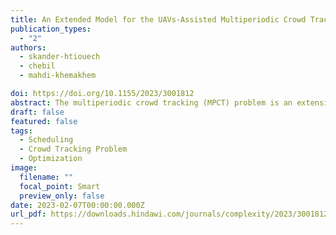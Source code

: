 ```yaml
---
title: An Extended Model for the UAVs-Assisted Multiperiodic Crowd Tracking Problem
publication_types:
  - "2"
authors:
  - skander-htiouech
  - chebil
  - mahdi-khemakhem

doi: https://doi.org/10.1155/2023/3001812
abstract: The multiperiodic crowd tracking (MPCT) problem is an extension of the periodic crowd tracking (PCT) problem, recently addressed in the literature and solved using an iterative solver called PCTs solver. For a given crowded event, the MPCT consists of follow-up crowds, using unmanned aerial vehicles (UAVs) during different periods in a life-cycle of an open crowded area (OCA). Our main motivation is to remedy an important limitation of the PCTs solver called “PCTs solver myopia” which is, in certain cases, unable to manage the fleet of UAVs to cover all the periods of a given OCA life-cycle during a crowded event. The behavior of crowds can be predicted using machine learning techniques. Based on this assumption, we proposed a new mixed integer linear programming (MILP) model, called MILP-MPCT, to solve the MPCT. The MILP-MPCT was designed using linear programming technique to build two objective functions that minimize the total time and energy consumed by UAVs under a set of constraints related to the MPCT problem. In order to validate the MILP-MPCT, we simulated it using IBM-ILOG-CPLEX optimization framework. Thanks to the “clairvoyance” of the proposed MILP-MPCT model, experimental investigations show that the MILP-MPCT model provides strategic moves of UAVs between charging stations (CSs) and crowds to provide better solutions than those reported in the literature.
draft: false
featured: false
tags:
  - Scheduling
  - Crowd Tracking Problem
  - Optimization
image:
  filename: ""
  focal_point: Smart
  preview_only: false
date: 2023-02-07T00:00:00.000Z
url_pdf: https://downloads.hindawi.com/journals/complexity/2023/3001812.pdf
---
```

